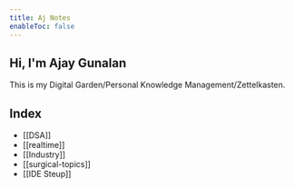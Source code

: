 ```yaml
---
title: Aj Notes
enableToc: false
---
```


## Hi, I'm Ajay Gunalan

This is my Digital Garden/Personal Knowledge Management/Zettelkasten.

## Index
-  [[DSA]]
- [[realtime]]
- [[Industry]]
- [[surgical-topics]]
- [[IDE Steup]]


